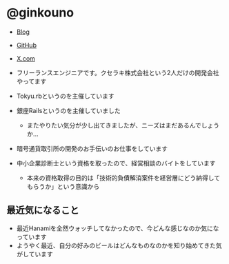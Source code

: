 # @ginkouno

* [Blog](http://ginkouno.hatenablog.jp/)
* [GitHub](https://github.com/ginkouno)
* [X.com](https://x.com/ginkouno)

* フリーランスエンジニアです。クセラキ株式会社という2人だけの開発会社やってます
* Tokyu.rbというのを主催しています
* 銀座Railsというのを主催していました
  * またやりたい気分が少し出てきましたが、ニーズはまだあるんでしょうか...
* 暗号通貨取引所の開発のお手伝いのお仕事をしています
* 中小企業診断士という資格を取ったので、経営相談のバイトをしています
  * 本来の資格取得の目的は「技術的負債解消案件を経営層にどう納得してもらうか」という意識から

## 最近気になること

* 最近Hanamiを全然ウォッチしてなかったので、今どんな感じなのか気になっています
* ようやく最近、自分の好みのビールはどんなものなのかを知り始めてきた気がしています
